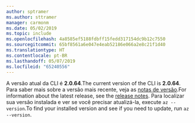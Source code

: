 ```yaml
---
author: sptramer
ms.author: sttramer
manager: carmonm
ms.date: 05/02/2019
ms.topic: include
ms.openlocfilehash: 4a8585ef5188fdbff15fedd317154dc9b12c7550
ms.sourcegitcommit: 65bf8561a6e047e4eab52186e066a2e8c21f1d40
ms.translationtype: HT
ms.contentlocale: pt-BR
ms.lasthandoff: 05/07/2019
ms.locfileid: "65240556"
---
```

<span data-ttu-id="85b64-101">A versão atual da CLI é __2.0.64__.</span><span class="sxs-lookup"><span data-stu-id="85b64-101">The current version of the CLI is __2.0.64__.</span></span> <span data-ttu-id="85b64-102">Para saber mais sobre a versão mais recente, veja as [notas de versão](../release-notes-azure-cli.md).</span><span class="sxs-lookup"><span data-stu-id="85b64-102">For information about the latest release, see the [release notes](../release-notes-azure-cli.md).</span></span> <span data-ttu-id="85b64-103">Para localizar sua versão instalada e ver se você precisar atualizá-la, execute `az --version`.</span><span class="sxs-lookup"><span data-stu-id="85b64-103">To find your installed version and see if you need to update, run `az --version`.</span></span>
